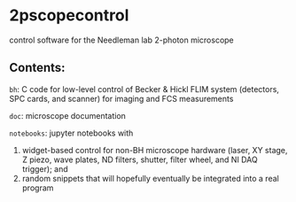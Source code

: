 # 2pscopecontrol

control software for the Needleman lab 2-photon microscope

## Contents:

`bh`: C code for low-level control of Becker & Hickl FLIM system (detectors, SPC cards, and scanner) for imaging and FCS measurements

`doc`: microscope documentation

`notebooks`: jupyter notebooks with
1. widget-based control for non-BH microscope hardware (laser, XY stage, Z piezo, wave plates, ND filters, shutter, filter wheel, and NI DAQ trigger); and 
2. random snippets that will hopefully eventually be integrated into a real program
